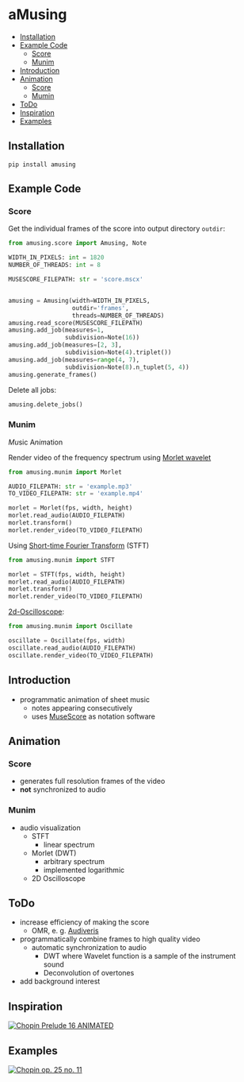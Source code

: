 # aMusing
- [Installation](#installation)
- [Example Code](#example-code)
    - [Score](#score)
    - [Munim](#munim)
- [Introduction](#introduction)
- [Animation](#animation)
    - [Score](#score-1)
    - [Mumin](#munim-1)
- [ToDo](#todo)
- [Inspiration](#inspiration)
- [Examples](#examples)

## Installation
```
pip install amusing
```

## Example Code

### Score

Get the individual frames of the score into output directory `outdir`:

```python
from amusing.score import Amusing, Note

WIDTH_IN_PIXELS: int = 1820
NUMBER_OF_THREADS: int = 8

MUSESCORE_FILEPATH: str = 'score.mscx'


amusing = Amusing(width=WIDTH_IN_PIXELS,
                  outdir='frames',
                  threads=NUMBER_OF_THREADS)
amusing.read_score(MUSESCORE_FILEPATH)
amusing.add_job(measures=1,
                subdivision=Note(16))
amusing.add_job(measures=[2, 3],
                subdivision=Note(4).triplet())
amusing.add_job(measures=range(4, 7),
                subdivision=Note(8).n_tuplet(5, 4))
amusing.generate_frames()
```

Delete all jobs:
```python
amusing.delete_jobs()
```

### Munim
*Mu*sic A*nim*ation

Render video of the frequency spectrum using [Morlet wavelet](https://en.wikipedia.org/wiki/Morlet_wavelet)
```python
from amusing.munim import Morlet

AUDIO_FILEPATH: str = 'example.mp3'
TO_VIDEO_FILEPATH: str = 'example.mp4'

morlet = Morlet(fps, width, height)
morlet.read_audio(AUDIO_FILEPATH)
morlet.transform()
morlet.render_video(TO_VIDEO_FILEPATH)
```

Using [Short-time Fourier Transform](https://en.wikipedia.org/wiki/Short-time_Fourier_transform) (STFT)
```python
from amusing.munim import STFT

morlet = STFT(fps, width, height)
morlet.read_audio(AUDIO_FILEPATH)
morlet.transform()
morlet.render_video(TO_VIDEO_FILEPATH)
``` 

[2d-Oscilloscope](https://en.wikipedia.org/wiki/Oscilloscope):
```python
from amusing.munim import Oscillate

oscillate = Oscillate(fps, width)
oscillate.read_audio(AUDIO_FILEPATH)
oscillate.render_video(TO_VIDEO_FILEPATH)
```

## Introduction
- programmatic animation of sheet music
    - notes appearing consecutively
    - uses [MuseScore](https://musescore.org/) as notation software

## Animation
### Score
- generates full resolution frames of the video
- **not** synchronized to audio

### Munim
- audio visualization
    - STFT
        - linear spectrum
    - Morlet (DWT)
        - arbitrary spectrum
        - implemented logarithmic
    - 2D Oscilloscope

## ToDo
- increase efficiency of making the score
    - OMR, e. g. [Audiveris](https://github.com/Audiveris)
- programmatically combine frames to high quality video
    - automatic synchronization to audio
        - DWT where Wavelet function is a sample of the instrument sound
        - Deconvolution of overtones
- add background interest

## Inspiration
[![Chopin Prelude 16 ANIMATED](https://img.youtube.com/vi/kq6BofwPSJI/maxresdefault.jpg)](https://www.youtube.com/kq6BofwPSJI)

## Examples
[![Chopin op. 25 no. 11](https://img.youtube.com/vi/9X8dbjO-wt4/maxresdefault.jpg)](https://youtu.be/9X8dbjO-wt4)
